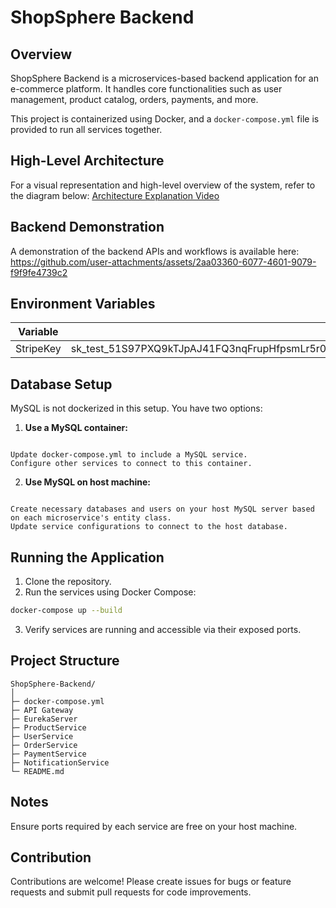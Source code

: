 
# ShopSphere Backend

## Overview

ShopSphere Backend is a microservices-based backend application for an e-commerce platform. It handles core functionalities such as user management, product catalog, orders, payments, and more.

This project is containerized using Docker, and a `docker-compose.yml` file is provided to run all services together.

## High-Level Architecture

For a visual representation and high-level overview of the system, refer to the diagram below:
[Architecture Explanation Video](https://github.com/user-attachments/assets/81b8abf7-7466-4acb-ab99-211472006693)

## Backend Demonstration

A demonstration of the backend APIs and workflows is available here:
https://github.com/user-attachments/assets/2aa03360-6077-4601-9079-f9f9fe4739c2

## Environment Variables
| Variable   | Description |
|------------|-------------|
| StripeKey  | sk_test_51S97PXQ9kTJpAJ41FQ3nqFrupHfpsmLr5r0Gr3ORxXkDSJOH0VVrBtrNquAPffmDOi7WlDB0WzYiHcZTTsfJANiJ009f7MDH0g |

## Database Setup

MySQL is not dockerized in this setup. You have two options:

1. **Use a MySQL container:**
```

Update docker-compose.yml to include a MySQL service.
Configure other services to connect to this container.

```

2. **Use MySQL on host machine:**
```

Create necessary databases and users on your host MySQL server based on each microservice's entity class.
Update service configurations to connect to the host database.

````

## Running the Application

1. Clone the repository.
2. Run the services using Docker Compose:
```bash
docker-compose up --build
````

3. Verify services are running and accessible via their exposed ports.

## Project Structure

```
ShopSphere-Backend/
│
├─ docker-compose.yml 
├─ API Gateway
├─ EurekaServer
├─ ProductService
├─ UserService
├─ OrderService
├─ PaymentService
├─ NotificationService
└─ README.md
```

## Notes

Ensure ports required by each service are free on your host machine.

## Contribution

Contributions are welcome! Please create issues for bugs or feature requests and submit pull requests for code improvements.



